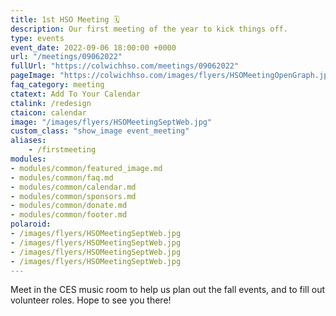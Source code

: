 ```yaml
---
title: 1st HSO Meeting 🗓️
description: Our first meeting of the year to kick things off.
type: events
event_date: 2022-09-06 18:00:00 +0000
url: "/meetings/09062022"
fullUrl: "https://colwichhso.com/meetings/09062022"
pageImage: "https://colwichhso.com/images/flyers/HSOMeetingOpenGraph.jpg"
faq_category: meeting
ctatext: Add To Your Calendar
ctalink: /redesign
ctaicon: calendar
image: "/images/flyers/HSOMeetingSeptWeb.jpg"
custom_class: "show_image event_meeting"
aliases:
    - /firstmeeting
modules:
- modules/common/featured_image.md
- modules/common/faq.md
- modules/common/calendar.md
- modules/common/sponsors.md
- modules/common/donate.md
- modules/common/footer.md
polaroid: 
- /images/flyers/HSOMeetingSeptWeb.jpg
- /images/flyers/HSOMeetingSeptWeb.jpg
- /images/flyers/HSOMeetingSeptWeb.jpg
- /images/flyers/HSOMeetingSeptWeb.jpg
---
```

Meet in the CES music room to help us plan out the fall events, and to fill out volunteer roles. Hope to see you there!